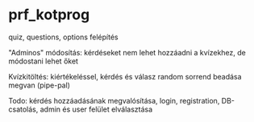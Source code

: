 # prf_kotprog
quiz, questions, options felépítés

"Adminos" módosítás: kérdéseket nem lehet hozzáadni a kvízekhez, de módostani lehet őket

Kvízkitöltés: kiértékeléssel, kérdés és válasz random sorrend beadása megvan (pipe-pal)

Todo: kérdés hozzáadásának megvalósítása, login, registration, DB-csatolás, admin és user felület elválasztása 

